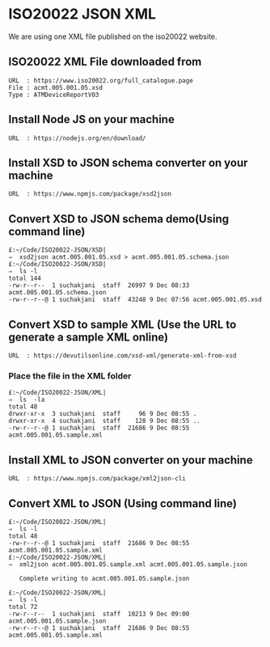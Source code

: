 # ISO20022 JSON XML

We are using one XML file published on the iso20022 website.

## ISO20022 XML File downloaded from

```
URL  : https://www.iso20022.org/full_catalogue.page
File : acmt.005.001.05.xsd 
Type : ATMDeviceReportV03
```

## Install Node JS on your machine
```
URL  : https://nodejs.org/en/download/
```

## Install XSD to JSON schema converter on your machine
```
URL  : https://www.npmjs.com/package/xsd2json
```

## Convert XSD to JSON schema demo(Using command line) 
```
£:~/Code/ISO20022-JSON/XSD|
⇒  xsd2json acmt.005.001.05.xsd > acmt.005.001.05.schema.json
£:~/Code/ISO20022-JSON/XSD|
⇒  ls -l
total 144
-rw-r--r--  1 suchakjani  staff  26997 9 Dec 08:33 acmt.005.001.05.schema.json
-rw-r--r--@ 1 suchakjani  staff  43248 9 Dec 07:56 acmt.005.001.05.xsd
```

## Convert XSD to sample XML (Use the URL to generate a sample XML online)
```
URL  : https://devutilsonline.com/xsd-xml/generate-xml-from-xsd
```

### Place the file in the XML folder
```
£:~/Code/ISO20022-JSON/XML|
⇒  ls  -la
total 48
drwxr-xr-x  3 suchakjani  staff     96 9 Dec 08:55 .
drwxr-xr-x  4 suchakjani  staff    128 9 Dec 08:55 ..
-rw-r--r--@ 1 suchakjani  staff  21686 9 Dec 08:55 acmt.005.001.05.sample.xml
```

## Install XML to JSON converter on your machine
```
URL  : https://www.npmjs.com/package/xml2json-cli
```

## Convert XML to JSON (Using command line)
```
£:~/Code/ISO20022-JSON/XML|
⇒  ls -l
total 48
-rw-r--r--@ 1 suchakjani  staff  21686 9 Dec 08:55 acmt.005.001.05.sample.xml
£:~/Code/ISO20022-JSON/XML|
⇒  xml2json acmt.005.001.05.sample.xml acmt.005.001.05.sample.json

   Complete writing to acmt.005.001.05.sample.json

£:~/Code/ISO20022-JSON/XML|
⇒  ls -l
total 72
-rw-r--r--  1 suchakjani  staff  10213 9 Dec 09:00 acmt.005.001.05.sample.json
-rw-r--r--@ 1 suchakjani  staff  21686 9 Dec 08:55 acmt.005.001.05.sample.xml
```



